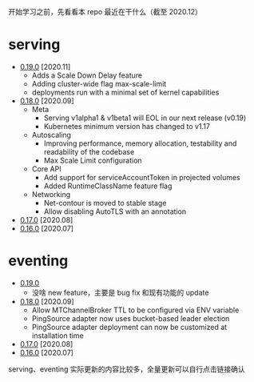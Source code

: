 开始学习之前，先看看本 repo 最近在干什么（截至 2020.12）

# serving

* [0.19.0](https://github.com/knative/serving/releases/tag/v0.19.0) [2020.11]
	* Adds a Scale Down Delay feature
	* Adding cluster-wide flag max-scale-limit
	* deployments run with a minimal set of kernel capabilities
* [0.18.0](https://github.com/knative/serving/releases/tag/v0.18.0) [2020.09]
	* Meta
		* Serving v1alpha1 & v1beta1 will EOL in our next release (v0.19)
		* Kubernetes minimum version has changed to v1.17
	* Autoscaling
		* Improving performance, memory allocation, testability and readability of the codebase
		* Max Scale Limit configuration
	* Core API
		* Add support for serviceAccountToken in projected volumes
		* Added RuntimeClassName feature flag
	* Networking
		* Net-contour is moved to stable stage
		* Allow disabling AutoTLS with an annotation
* [0.17.0](https://github.com/knative/serving/releases/tag/v0.17.0) [2020.08]
* [0.16.0](https://github.com/knative/serving/releases/tag/v0.16.0) [2020.07]

# eventing

* [0.19.0](https://github.com/knative/eventing/releases/tag/v0.19.0)
	* 没啥 new feature，主要是 bug fix 和现有功能的 update
* [0.18.0](https://github.com/knative/eventing/releases/tag/v0.18.0) [2020.09]
	* Allow MTChannelBroker TTL to be configured via ENV variable
	* PingSource adapter now uses bucket-based leader election
	* PingSource adapter deployment can now be customized at installation time
* [0.17.0](https://github.com/knative/eventing/releases/tag/v0.17.0) [2020.08]
* [0.16.0](https://github.com/knative/eventing/releases/tag/v0.16.0) [2020.07]

serving、eventing 实际更新的内容比较多，全量更新可以自行点击链接确认
